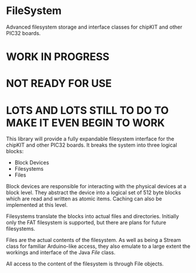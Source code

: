 FileSystem
==========

Advanced filesystem storage and interface classes for chipKIT and
other PIC32 boards.

# WORK IN PROGRESS

# NOT READY FOR USE

# LOTS AND LOTS STILL TO DO TO MAKE IT EVEN BEGIN TO WORK

This library will provide a fully expandable filesystem interface
for the chipKIT and other PIC32 boards.  It breaks the system into
three logical blocks:

* Block Devices
* Filesystems
* Files

Block devices are responsible for interacting with the physical
devices at a block level. They abstract the device into a logical
set of 512 byte blocks which are read and written as atomic items.
Caching can also be implemented at this level.

Filesystems translate the blocks into actual files and directories.
Initially only the FAT filesystem is supported, but there are plans
for future filesystems.

Files are the actual contents of the filesystem.  As well as being
a Stream class for familiar Arduino-like access, they also emulate
to a large extent the workings and interface of the Java *File* class.

All access to the content of the filesystem is through File objects.
